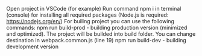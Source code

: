Open project in VSCode (for example)
Run command npm i in terminal (console) for installing all required packages (Node.js is required: https://nodejs.org/en/)
For builing project you can use the following commands:
npm run build-prod - building production version (minimized and optimized). The project will be builded into build folder. You can change destination in webpack.common.js (line 19)
npm run build-dev - building development version
